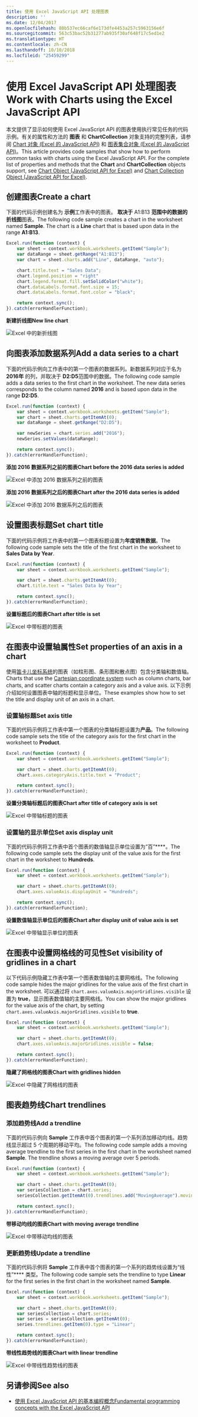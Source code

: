 ```yaml
---
title: 使用 Excel JavaScript API 处理图表
description: ''
ms.date: 12/04/2017
ms.openlocfilehash: 80b537ec66caf6e173dfe4453a257c5963156e6f
ms.sourcegitcommit: 563c53bac52b31277ab935f30af648f17c5ed1e2
ms.translationtype: HT
ms.contentlocale: zh-CN
ms.lasthandoff: 10/10/2018
ms.locfileid: "25459299"
---
```

# <a name="work-with-charts-using-the-excel-javascript-api"></a><span data-ttu-id="54bb3-102">使用 Excel JavaScript API 处理图表</span><span class="sxs-lookup"><span data-stu-id="54bb3-102">Work with Charts using the Excel JavaScript API</span></span>

<span data-ttu-id="54bb3-p101">本文提供了显示如何使用 Excel JavaScript API 的图表使用执行常见任务的代码示例。有关的属性和方法的 **图表** 和 **ChartCollection** 对象支持的完整列表，请参阅 [Chart 对象 (Excel 的 JavaScript API)](https://docs.microsoft.com/javascript/api/excel/excel.chart?view=office-js) 和 [图表集合对象 (Excel 的 JavaScript API)](https://docs.microsoft.com/javascript/api/excel/excel.chartcollection?view=office-js)。</span><span class="sxs-lookup"><span data-stu-id="54bb3-p101">This article provides code samples that show how to perform common tasks with charts using the Excel JavaScript API. For the complete list of properties and methods that the **Chart** and **ChartCollection** objects support, see [Chart Object (JavaScript API for Excel)](https://docs.microsoft.com/javascript/api/excel/excel.chart?view=office-js) and [Chart Collection Object (JavaScript API for Excel)](https://docs.microsoft.com/javascript/api/excel/excel.chartcollection?view=office-js).</span></span>

## <a name="create-a-chart"></a><span data-ttu-id="54bb3-105">创建图表</span><span class="sxs-lookup"><span data-stu-id="54bb3-105">Create a chart</span></span>

<span data-ttu-id="54bb3-p102">下面的代码示例创建名为 **示例**工作表中的图表。 **取决于** A1:B13 **范围中的数据的折线图**图表。</span><span class="sxs-lookup"><span data-stu-id="54bb3-p102">The following code sample creates a chart in the worksheet named **Sample**. The chart is a **Line** chart that is based upon data in the range **A1:B13**.</span></span>

```js
Excel.run(function (context) {
    var sheet = context.workbook.worksheets.getItem("Sample");
    var dataRange = sheet.getRange("A1:B13");
    var chart = sheet.charts.add("Line", dataRange, "auto");

    chart.title.text = "Sales Data";
    chart.legend.position = "right"
    chart.legend.format.fill.setSolidColor("white");
    chart.dataLabels.format.font.size = 15;
    chart.dataLabels.format.font.color = "black";

    return context.sync();
}).catch(errorHandlerFunction);
```

<span data-ttu-id="54bb3-108">**新建折线图**</span><span class="sxs-lookup"><span data-stu-id="54bb3-108">**New line chart**</span></span>

![Excel 中的新折线图](../images/excel-charts-create-line.png)


## <a name="add-a-data-series-to-a-chart"></a><span data-ttu-id="54bb3-110">向图表添加数据系列</span><span class="sxs-lookup"><span data-stu-id="54bb3-110">Add a data series to a chart</span></span>

<span data-ttu-id="54bb3-p103">下面的代码示例向工作表中的第一个图表的数据系列。新数据系列对应于名为 **2016年** 的列，并取决于 **D2:D5**范围中的数据。</span><span class="sxs-lookup"><span data-stu-id="54bb3-p103">The following code sample adds a data series to the first chart in the worksheet. The new data series corresponds to the column named **2016** and is based upon data in the range **D2:D5**.</span></span>

```js
Excel.run(function (context) {
    var sheet = context.workbook.worksheets.getItem("Sample");
    var chart = sheet.charts.getItemAt(0);
    var dataRange = sheet.getRange("D2:D5");

    var newSeries = chart.series.add("2016");
    newSeries.setValues(dataRange);

    return context.sync();
}).catch(errorHandlerFunction);
```

<span data-ttu-id="54bb3-113">**添加 2016 数据系列之前的图表**</span><span class="sxs-lookup"><span data-stu-id="54bb3-113">**Chart before the 2016 data series is added**</span></span>

![Excel 中添加 2016 数据系列之前的图表](../images/excel-charts-data-series-before.png)

<span data-ttu-id="54bb3-115">**添加 2016 数据系列之后的图表**</span><span class="sxs-lookup"><span data-stu-id="54bb3-115">**Chart after the 2016 data series is added**</span></span>

![Excel 中添加 2016 数据系列之后的图表](../images/excel-charts-data-series-after.png)

## <a name="set-chart-title"></a><span data-ttu-id="54bb3-117">设置图表标题</span><span class="sxs-lookup"><span data-stu-id="54bb3-117">Set chart title</span></span>

<span data-ttu-id="54bb3-118">下面的代码示例将工作表中的第一个图表标题设置为**年度销售数据**。</span><span class="sxs-lookup"><span data-stu-id="54bb3-118">The following code sample sets the title of the first chart in the worksheet to **Sales Data by Year**.</span></span> 

```js
Excel.run(function (context) {
    var sheet = context.workbook.worksheets.getItem("Sample");

    var chart = sheet.charts.getItemAt(0);
    chart.title.text = "Sales Data by Year";

    return context.sync();
}).catch(errorHandlerFunction);
```

<span data-ttu-id="54bb3-119">**设置标题后的图表**</span><span class="sxs-lookup"><span data-stu-id="54bb3-119">**Chart after title is set**</span></span>

![Excel 中带标题的图表](../images/excel-charts-title-set.png)

## <a name="set-properties-of-an-axis-in-a-chart"></a><span data-ttu-id="54bb3-121">在图表中设置轴属性</span><span class="sxs-lookup"><span data-stu-id="54bb3-121">Set properties of an axis in a chart</span></span>

<span data-ttu-id="54bb3-122">使用[笛卡儿坐标系统](https://en.wikipedia.org/wiki/Cartesian_coordinate_system)的图表（如柱形图、条形图和散点图）包含分类轴和数值轴。</span><span class="sxs-lookup"><span data-stu-id="54bb3-122">Charts that use the [Cartesian coordinate system](https://en.wikipedia.org/wiki/Cartesian_coordinate_system) such as column charts, bar charts, and scatter charts contain a category axis and a value axis.</span></span> <span data-ttu-id="54bb3-123">以下示例介绍如何设置图表中轴的标题和显示单位。</span><span class="sxs-lookup"><span data-stu-id="54bb3-123">These examples show how to set the title and display unit of an axis in a chart.</span></span>

### <a name="set-axis-title"></a><span data-ttu-id="54bb3-124">设置轴标题</span><span class="sxs-lookup"><span data-stu-id="54bb3-124">Set axis title</span></span>

<span data-ttu-id="54bb3-125">下面的代码示例将工作表中第一个图表的分类轴标题设置为**产品**。</span><span class="sxs-lookup"><span data-stu-id="54bb3-125">The following code sample sets the title of the category axis for the first chart in the worksheet to **Product**.</span></span>

```js
Excel.run(function (context) {
    var sheet = context.workbook.worksheets.getItem("Sample");

    var chart = sheet.charts.getItemAt(0);
    chart.axes.categoryAxis.title.text = "Product";

    return context.sync();
}).catch(errorHandlerFunction);
```

<span data-ttu-id="54bb3-126">**设置分类轴标题后的图表**</span><span class="sxs-lookup"><span data-stu-id="54bb3-126">**Chart after title of category axis is set**</span></span>

![Excel 中带轴标题的图表](../images/excel-charts-axis-title-set.png)

### <a name="set-axis-display-unit"></a><span data-ttu-id="54bb3-128">设置轴的显示单位</span><span class="sxs-lookup"><span data-stu-id="54bb3-128">Set axis display unit</span></span>

<span data-ttu-id="54bb3-129">下面的代码示例将工作表中首个图表的数值轴显示单位设置为“百”\*\*\*\*。</span><span class="sxs-lookup"><span data-stu-id="54bb3-129">The following code sample sets the display unit of the value axis for the first chart in the worksheet to **Hundreds**.</span></span>

```js
Excel.run(function (context) {
    var sheet = context.workbook.worksheets.getItem("Sample");

    var chart = sheet.charts.getItemAt(0);
    chart.axes.valueAxis.displayUnit = "Hundreds";

    return context.sync();
}).catch(errorHandlerFunction);
```

<span data-ttu-id="54bb3-130">**设置数值轴显示单位后的图表**</span><span class="sxs-lookup"><span data-stu-id="54bb3-130">**Chart after display unit of value axis is set**</span></span>

![Excel 中带轴显示单位的图表](../images/excel-charts-axis-display-unit-set.png)

## <a name="set-visibility-of-gridlines-in-a-chart"></a><span data-ttu-id="54bb3-132">在图表中设置网格线的可见性</span><span class="sxs-lookup"><span data-stu-id="54bb3-132">Set visibility of gridlines in a chart</span></span>

<span data-ttu-id="54bb3-133">以下代码示例隐藏工作表中第一个图表数值轴的主要网格线。</span><span class="sxs-lookup"><span data-stu-id="54bb3-133">The following code sample hides the major gridlines for the value axis of the first chart in the worksheet.</span></span> <span data-ttu-id="54bb3-134">可以通过将 `chart.axes.valueAxis.majorGridlines.visible` 设置为 **true**，显示图表数值轴的主要网格线。</span><span class="sxs-lookup"><span data-stu-id="54bb3-134">You can show the major gridlines for the value axis of the chart, by setting `chart.axes.valueAxis.majorGridlines.visible` to **true**.</span></span>

```js
Excel.run(function (context) {
    var sheet = context.workbook.worksheets.getItem("Sample");

    var chart = sheet.charts.getItemAt(0);
    chart.axes.valueAxis.majorGridlines.visible = false;

    return context.sync();
}).catch(errorHandlerFunction);
```

<span data-ttu-id="54bb3-135">**隐藏了网格线的图表**</span><span class="sxs-lookup"><span data-stu-id="54bb3-135">**Chart with gridlines hidden**</span></span>

![Excel 中隐藏了网格线的图表](../images/excel-charts-gridlines-removed.png)

## <a name="chart-trendlines"></a><span data-ttu-id="54bb3-137">图表趋势线</span><span class="sxs-lookup"><span data-stu-id="54bb3-137">Chart trendlines</span></span>

### <a name="add-a-trendline"></a><span data-ttu-id="54bb3-138">添加趋势线</span><span class="sxs-lookup"><span data-stu-id="54bb3-138">Add a trendline</span></span>

<span data-ttu-id="54bb3-p106">下面的代码示例向 **Sample** 工作表中首个图表的第一个系列添加移动均线。趋势线显示超过 5 个周期的移动平均。</span><span class="sxs-lookup"><span data-stu-id="54bb3-p106">The following code sample adds a moving average trendline to the first series in the first chart in the worksheet named **Sample**. The trendline shows a moving average over 5 periods.</span></span>

```js
Excel.run(function (context) {
    var sheet = context.workbook.worksheets.getItem("Sample");

    var chart = sheet.charts.getItemAt(0);
    var seriesCollection = chart.series;
    seriesCollection.getItemAt(0).trendlines.add("MovingAverage").movingAveragePeriod = 5;

    return context.sync();
}).catch(errorHandlerFunction);
```

<span data-ttu-id="54bb3-141">**带移动均线的图表**</span><span class="sxs-lookup"><span data-stu-id="54bb3-141">**Chart with moving average trendline**</span></span>

![Excel 中带移动均线的图表](../images/excel-charts-create-trendline.png)

### <a name="update-a-trendline"></a><span data-ttu-id="54bb3-143">更新趋势线</span><span class="sxs-lookup"><span data-stu-id="54bb3-143">Update a trendline</span></span>

<span data-ttu-id="54bb3-144">下面的代码示例将 **Sample** 工作表中首个图表的第一个系列的趋势线设置为“线性”\*\*\*\* 类型。</span><span class="sxs-lookup"><span data-stu-id="54bb3-144">The following code sample sets the trendline to type **Linear** for the first series in the first chart in the worksheet named **Sample**.</span></span>

```js
Excel.run(function (context) {
    var sheet = context.workbook.worksheets.getItem("Sample");

    var chart = sheet.charts.getItemAt(0);
    var seriesCollection = chart.series;
    var series = seriesCollection.getItemAt(0);
    series.trendlines.getItem(0).type = "Linear";

    return context.sync();
}).catch(errorHandlerFunction);
```

<span data-ttu-id="54bb3-145">**带线性趋势线的图表**</span><span class="sxs-lookup"><span data-stu-id="54bb3-145">**Chart with linear trendline**</span></span>

![Excel 中带线性趋势线的图表](../images/excel-charts-trendline-linear.png)

## <a name="see-also"></a><span data-ttu-id="54bb3-147">另请参阅</span><span class="sxs-lookup"><span data-stu-id="54bb3-147">See also</span></span>

- [<span data-ttu-id="54bb3-148">使用 Excel JavaScript API 的基本编程概念</span><span class="sxs-lookup"><span data-stu-id="54bb3-148">Fundamental programming concepts with the Excel JavaScript API</span></span>](excel-add-ins-core-concepts.md)
